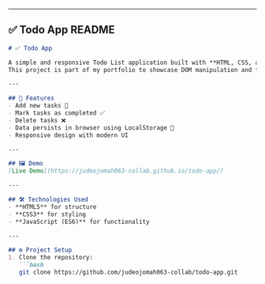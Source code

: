 
---

## ✅ Todo App README

```markdown
# ✅ Todo App

A simple and responsive Todo List application built with **HTML, CSS, and JavaScript**.  
This project is part of my portfolio to showcase DOM manipulation and frontend skills.

---

## 🚀 Features
- Add new tasks 📝
- Mark tasks as completed ✅
- Delete tasks ❌
- Data persists in browser using LocalStorage 💾
- Responsive design with modern UI

---

## 🖼 Demo
[Live Demo](https://judeojomah063-collab.github.io/todo-app/)

---

## 🛠 Technologies Used
- **HTML5** for structure  
- **CSS3** for styling  
- **JavaScript (ES6)** for functionality  

---

## ⚙️ Project Setup
1. Clone the repository:
   ```bash
   git clone https://github.com/judeojomah063-collab/todo-app.git
